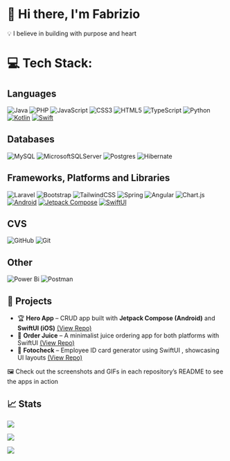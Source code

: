 # 👋 Hi there, I'm Fabrizio

<p>💡  I believe in building with purpose and heart</p>
 
# 💻 Tech Stack:
## Languages
![Java](https://img.shields.io/badge/java-%23ED8B00.svg?style=for-the-badge&logo=openjdk&logoColor=white) ![PHP](https://img.shields.io/badge/php-%23777BB4.svg?style=for-the-badge&logo=php&logoColor=white) 
![JavaScript](https://img.shields.io/badge/javascript-%23323330.svg?style=for-the-badge&logo=javascript&logoColor=%23F7DF1E) ![CSS3](https://img.shields.io/badge/css3-%231572B6.svg?style=for-the-badge&logo=css3&logoColor=white) ![HTML5](https://img.shields.io/badge/html5-%23E34F26.svg?style=for-the-badge&logo=html5&logoColor=white) ![TypeScript](https://img.shields.io/badge/typescript-%23007ACC.svg?style=for-the-badge&logo=typescript&logoColor=white) ![Python](https://img.shields.io/badge/python-3670A0?style=for-the-badge&logo=python&logoColor=ffdd54) [![Kotlin](https://img.shields.io/badge/Kotlin-0095D5?style=for-the-badge&logo=kotlin&logoColor=white&labelColor=101010)](https://kotlinlang.org/) [![Swift](https://img.shields.io/badge/Swift-FA7343?style=for-the-badge&logo=swift&logoColor=white&labelColor=101010)](https://developer.apple.com/swift/) 

## Databases
![MySQL](https://img.shields.io/badge/mysql-4479A1.svg?style=for-the-badge&logo=mysql&logoColor=white) ![MicrosoftSQLServer](https://img.shields.io/badge/Microsoft%20SQL%20Server-CC2927?style=for-the-badge&logo=microsoft%20sql%20server&logoColor=white) ![Postgres](https://img.shields.io/badge/postgres-%23316192.svg?style=for-the-badge&logo=postgresql&logoColor=white) ![Hibernate](https://img.shields.io/badge/Hibernate-59666C?style=for-the-badge&logo=Hibernate&logoColor=white)

## Frameworks, Platforms and Libraries
![Laravel](https://img.shields.io/badge/laravel-%23FF2D20.svg?style=for-the-badge&logo=laravel&logoColor=white) ![Bootstrap](https://img.shields.io/badge/bootstrap-%238511FA.svg?style=for-the-badge&logo=bootstrap&logoColor=white) ![TailwindCSS](https://img.shields.io/badge/tailwindcss-%2338B2AC.svg?style=for-the-badge&logo=tailwind-css&logoColor=white) ![Spring](https://img.shields.io/badge/spring-%236DB33F.svg?style=for-the-badge&logo=spring&logoColor=white) ![Angular](https://img.shields.io/badge/angular-%23DD0031.svg?style=for-the-badge&logo=angular&logoColor=white) ![Chart.js](https://img.shields.io/badge/chart.js-F5788D.svg?style=for-the-badge&logo=chart.js&logoColor=white) [![Android](https://img.shields.io/badge/Android-3DDC84?style=for-the-badge&logo=android&logoColor=white&labelColor=101010)](https://developer.android.com/) [![Jetpack Compose](https://img.shields.io/badge/Jetpack_Compose-4285F4?style=for-the-badge&logo=android-studio&logoColor=white&labelColor=101010)](https://developer.android.com/jetpack/compose) [![SwiftUI](https://img.shields.io/badge/SwiftUI-000000?style=for-the-badge&logo=apple&logoColor=white&labelColor=101010)](https://developer.apple.com/xcode/swiftui/) 

## CVS
![GitHub](https://img.shields.io/badge/github-%23121011.svg?style=for-the-badge&logo=github&logoColor=white) ![Git](https://img.shields.io/badge/git-%23F05033.svg?style=for-the-badge&logo=git&logoColor=white)

## Other
![Power Bi](https://img.shields.io/badge/power_bi-F2C811?style=for-the-badge&logo=powerbi&logoColor=black) ![Postman](https://img.shields.io/badge/Postman-FF6C37?style=for-the-badge&logo=postman&logoColor=white)

## 📂 Projects
- 🏆 **Hero App** – CRUD app built with **Jetpack Compose (Android)** and **SwiftUI (iOS)** [(View Repo)](https://github.com/FabrizioDev20/HeroApp)
- 🍎 **Order Juice** – A minimalist juice ordering app for both platforms with SwiftUI [(View Repo)](https://github.com/FabrizioDev20/OrderJuice)
- 👤 **Fotocheck** – Employee ID card generator using SwiftUI , showcasing UI layouts [(View Repo)](https://github.com/FabrizioDev20/Fotocheck)

🖼️ Check out the screenshots and GIFs in each repository’s README to see the apps in action 

## 📈 Stats
<p><img align="center" src="https://github-readme-streak-stats.herokuapp.com/?user=FabrizioDev20"/></p>
<p><img align="center" src="https://github-readme-stats.vercel.app/api?username=FabrizioDev20&show_icons=true&count_private=true"/></p>
<p><img align="center" src="https://github-readme-stats.vercel.app/api/top-langs/?username=FabrizioDev20"/></p>
